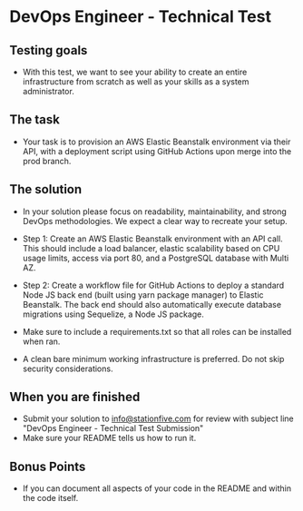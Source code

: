 # DevOps Engineer - Technical Test

## Testing goals
  * With this test, we want to see your ability to create an entire infrastructure from scratch as well as your skills as a system administrator.

## The task
  * Your task is to provision an AWS Elastic Beanstalk environment via their API, with a deployment script using GitHub Actions upon merge into the prod branch.

## The solution
  * In your solution please focus on readability, maintainability, and strong DevOps methodologies. We expect a clear way to recreate your setup.

  * Step 1: Create an AWS Elastic Beanstalk environment with an API call. This should include a load balancer, elastic scalability based on CPU usage limits, access via port 80, and a PostgreSQL database with Multi AZ.

  * Step 2: Create a workflow file for GitHub Actions to deploy a standard Node JS back end (built using yarn package manager) to Elastic Beanstalk. The back end should also automatically execute database migrations using Sequelize, a Node JS package.

  * Make sure to include a requirements.txt so that all roles can be installed when ran.
  * A clean bare minimum working infrastructure is preferred. Do not skip security considerations.

## When you are finished
  * Submit your solution to info@stationfive.com for review with subject line "DevOps Engineer - Technical Test Submission"
  * Make sure your README tells us how to run it.

## Bonus Points
  * If you can document all aspects of your code in the README and within the code itself.
